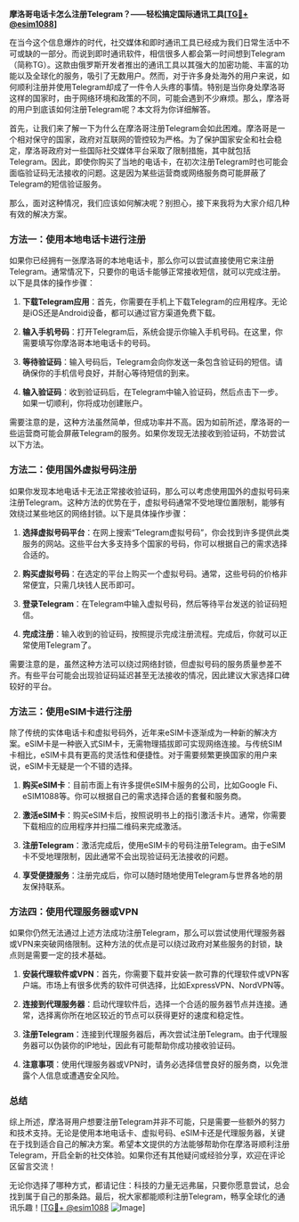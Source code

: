 **摩洛哥电话卡怎么注册Telegram？——轻松搞定国际通讯工具[[TG💪+ @esim1088](https://t.me/s/esim1088)]**

在当今这个信息爆炸的时代，社交媒体和即时通讯工具已经成为我们日常生活中不可或缺的一部分。而说到即时通讯软件，相信很多人都会第一时间想到Telegram（简称TG）。这款由俄罗斯开发者推出的通讯工具以其强大的加密功能、丰富的功能以及全球化的服务，吸引了无数用户。然而，对于许多身处海外的用户来说，如何顺利注册并使用Telegram却成了一件令人头疼的事情。特别是当你身处摩洛哥这样的国家时，由于网络环境和政策的不同，可能会遇到不少麻烦。那么，摩洛哥的用户到底该如何注册Telegram呢？本文将为你详细解答。

首先，让我们来了解一下为什么在摩洛哥注册Telegram会如此困难。摩洛哥是一个相对保守的国家，政府对互联网的管控较为严格。为了保护国家安全和社会稳定，摩洛哥政府对一些国际社交媒体平台采取了限制措施，其中就包括Telegram。因此，即使你购买了当地的电话卡，在初次注册Telegram时也可能会面临验证码无法接收的问题。这是因为某些运营商或网络服务商可能屏蔽了Telegram的短信验证服务。

那么，面对这种情况，我们应该如何解决呢？别担心，接下来我将为大家介绍几种有效的解决方案。

### 方法一：使用本地电话卡进行注册

如果你已经拥有一张摩洛哥的本地电话卡，那么你可以尝试直接使用它来注册Telegram。通常情况下，只要你的电话卡能够正常接收短信，就可以完成注册。以下是具体的操作步骤：

1. **下载Telegram应用**：首先，你需要在手机上下载Telegram的应用程序。无论是iOS还是Android设备，都可以通过官方渠道免费下载。
   
2. **输入手机号码**：打开Telegram后，系统会提示你输入手机号码。在这里，你需要填写你摩洛哥本地电话卡的号码。

3. **等待验证码**：输入号码后，Telegram会向你发送一条包含验证码的短信。请确保你的手机信号良好，并耐心等待短信的到来。

4. **输入验证码**：收到验证码后，在Telegram中输入验证码，然后点击下一步。如果一切顺利，你将成功创建账户。

需要注意的是，这种方法虽然简单，但成功率并不高。因为如前所述，摩洛哥的一些运营商可能会屏蔽Telegram的服务。如果你发现无法接收到验证码，不妨尝试以下方法。

### 方法二：使用国外虚拟号码注册

如果你发现本地电话卡无法正常接收验证码，那么可以考虑使用国外的虚拟号码来注册Telegram。这种方法的优势在于，虚拟号码通常不受地理位置限制，能够有效绕过某些地区的网络封锁。以下是具体操作步骤：

1. **选择虚拟号码平台**：在网上搜索“Telegram虚拟号码”，你会找到许多提供此类服务的网站。这些平台大多支持多个国家的号码，你可以根据自己的需求选择合适的。

2. **购买虚拟号码**：在选定的平台上购买一个虚拟号码。通常，这些号码的价格非常便宜，只需几块钱人民币即可。

3. **登录Telegram**：在Telegram中输入虚拟号码，然后等待平台发送的验证码短信。

4. **完成注册**：输入收到的验证码，按照提示完成注册流程。完成后，你就可以正常使用Telegram了。

需要注意的是，虽然这种方法可以绕过网络封锁，但虚拟号码的服务质量参差不齐。有些平台可能会出现验证码延迟甚至无法接收的情况，因此建议大家选择口碑较好的平台。

### 方法三：使用eSIM卡进行注册

除了传统的实体电话卡和虚拟号码外，近年来eSIM卡逐渐成为一种新的解决方案。eSIM卡是一种嵌入式SIM卡，无需物理插拔即可实现网络连接。与传统SIM卡相比，eSIM卡具有更高的灵活性和便捷性。对于需要频繁更换国家的用户来说，eSIM卡无疑是一个不错的选择。

1. **购买eSIM卡**：目前市面上有许多提供eSIM卡服务的公司，比如Google Fi、eSIM1088等。你可以根据自己的需求选择合适的套餐和服务商。

2. **激活eSIM卡**：购买eSIM卡后，按照说明书上的指引激活卡片。通常，你需要下载相应的应用程序并扫描二维码来完成激活。

3. **注册Telegram**：激活完成后，使用eSIM卡的号码注册Telegram。由于eSIM卡不受地理限制，因此通常不会出现验证码无法接收的问题。

4. **享受便捷服务**：注册完成后，你可以随时随地使用Telegram与世界各地的朋友保持联系。

### 方法四：使用代理服务器或VPN

如果你仍然无法通过上述方法成功注册Telegram，那么可以尝试使用代理服务器或VPN来突破网络限制。这种方法的优点是可以绕过政府对某些服务的封锁，缺点则是需要一定的技术基础。

1. **安装代理软件或VPN**：首先，你需要下载并安装一款可靠的代理软件或VPN客户端。市场上有很多优秀的软件可供选择，比如ExpressVPN、NordVPN等。

2. **连接到代理服务器**：启动代理软件后，选择一个合适的服务器节点并连接。通常，选择离你所在地区较近的节点可以获得更好的速度和稳定性。

3. **注册Telegram**：连接到代理服务器后，再次尝试注册Telegram。由于代理服务器可以伪装你的IP地址，因此有可能帮助你成功接收验证码。

4. **注意事项**：使用代理服务器或VPN时，请务必选择信誉良好的服务商，以免泄露个人信息或遭遇安全风险。

### 总结

综上所述，摩洛哥用户想要注册Telegram并非不可能，只是需要一些额外的努力和技术支持。无论是使用本地电话卡、虚拟号码、eSIM卡还是代理服务器，关键在于找到适合自己的解决方案。希望本文提供的方法能够帮助你在摩洛哥顺利注册Telegram，开启全新的社交体验。如果你还有其他疑问或经验分享，欢迎在评论区留言交流！

无论你选择了哪种方式，都请记住：科技的力量无远弗届，只要你愿意尝试，总会找到属于自己的那条路。最后，祝大家都能顺利注册Telegram，畅享全球化的通讯乐趣！[[TG💪+ @esim1088](https://t.me/s/esim1088) ![Image](https://i.postimg.cc/4NQfJmqS/Snipaste-2025-05-13-00-14-12.png)]